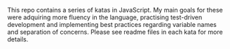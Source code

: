 This repo contains a series of katas in JavaScript. My main goals for these were adquiring more fluency in the language, practising test-driven development and implementing best practices regarding variable names and separation of concerns. Please see readme files in each kata for more details.